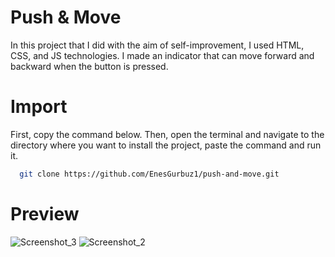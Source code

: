 # Push & Move

In this project that I did with the aim of self-improvement, I used HTML, CSS, and JS technologies. I made an indicator that can move forward and backward when the button is pressed.

# Import 
First, copy the command below. Then, open the terminal and navigate to the directory where you want to install the project, paste the command and run it.
```bash
  git clone https://github.com/EnesGurbuz1/push-and-move.git
```
# Preview  
![Screenshot_3](https://user-images.githubusercontent.com/101646471/236413237-772f4942-e1fb-4d7f-a973-0a05cde35be5.png)
![Screenshot_2](https://user-images.githubusercontent.com/101646471/236413245-191d0381-9b60-4512-9c9f-f6e1ebef3112.png)
